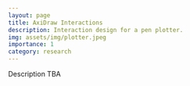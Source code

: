 ```yaml
---
layout: page
title: AxiDraw Interactions
description: Interaction design for a pen plotter.
img: assets/img/plotter.jpeg
importance: 1
category: research
---
```


Description TBA